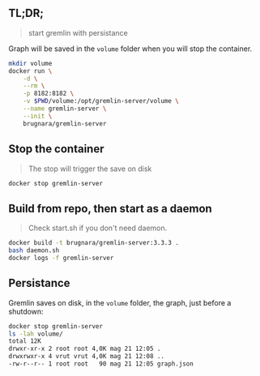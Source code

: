 
## TL;DR;

> start gremlin with persistance

Graph will be saved in the `volume` folder when you will stop the container.

```bash
mkdir volume
docker run \
	-d \
	--rm \
	-p 8182:8182 \
	-v $PWD/volume:/opt/gremlin-server/volume \
	--name gremlin-server \
	--init \
	brugnara/gremlin-server

```

## Stop the container

> The stop will trigger the save on disk

```bash
docker stop gremlin-server
```

## Build from repo, then start as a daemon

> Check start.sh if you don't need daemon.

```bash
docker build -t brugnara/gremlin-server:3.3.3 . 
bash daemon.sh 
docker logs -f gremlin-server
```

## Persistance

Gremlin saves on disk, in the `volume` folder, the graph, just before a shutdown:

```bash
docker stop gremlin-server
ls -lah volume/
total 12K
drwxr-xr-x 2 root root 4,0K mag 21 12:05 .
drwxrwxr-x 4 vrut vrut 4,0K mag 21 12:08 ..
-rw-r--r-- 1 root root   90 mag 21 12:05 graph.json
```
